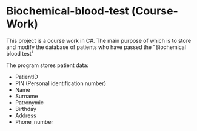 # Biochemical-blood-test (Сourse-Work)
This project is a course work in C#. The main purpose of which is to store and modify the database of patients who have passed the "Biochemical blood test"

The program stores patient data:
  * PatientID
  * PIN (Personal identification number)
  * Name
  * Surname
  * Patronymic
  * Birthday
  * Address
  * Phone_number

